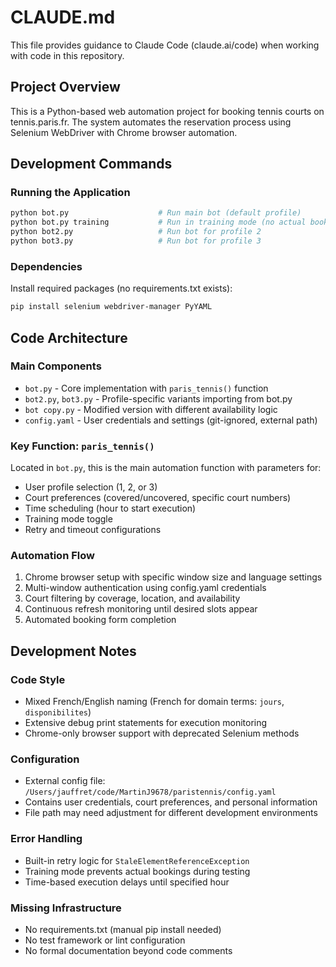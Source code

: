 # CLAUDE.md

This file provides guidance to Claude Code (claude.ai/code) when working with code in this repository.

## Project Overview

This is a Python-based web automation project for booking tennis courts on tennis.paris.fr. The system automates the reservation process using Selenium WebDriver with Chrome browser automation.

## Development Commands

### Running the Application
```bash
python bot.py                    # Run main bot (default profile)
python bot.py training           # Run in training mode (no actual booking)
python bot2.py                   # Run bot for profile 2
python bot3.py                   # Run bot for profile 3
```

### Dependencies
Install required packages (no requirements.txt exists):
```bash
pip install selenium webdriver-manager PyYAML
```

## Code Architecture

### Main Components
- `bot.py` - Core implementation with `paris_tennis()` function
- `bot2.py`, `bot3.py` - Profile-specific variants importing from bot.py
- `bot copy.py` - Modified version with different availability logic
- `config.yaml` - User credentials and settings (git-ignored, external path)

### Key Function: `paris_tennis()`
Located in `bot.py`, this is the main automation function with parameters for:
- User profile selection (1, 2, or 3)
- Court preferences (covered/uncovered, specific court numbers)
- Time scheduling (hour to start execution)
- Training mode toggle
- Retry and timeout configurations

### Automation Flow
1. Chrome browser setup with specific window size and language settings
2. Multi-window authentication using config.yaml credentials
3. Court filtering by coverage, location, and availability
4. Continuous refresh monitoring until desired slots appear
5. Automated booking form completion

## Development Notes

### Code Style
- Mixed French/English naming (French for domain terms: `jours`, `disponibilites`)
- Extensive debug print statements for execution monitoring
- Chrome-only browser support with deprecated Selenium methods

### Configuration
- External config file: `/Users/jauffret/code/MartinJ9678/paristennis/config.yaml`
- Contains user credentials, court preferences, and personal information
- File path may need adjustment for different development environments

### Error Handling
- Built-in retry logic for `StaleElementReferenceException`
- Training mode prevents actual bookings during testing
- Time-based execution delays until specified hour

### Missing Infrastructure
- No requirements.txt (manual pip install needed)
- No test framework or lint configuration
- No formal documentation beyond code comments